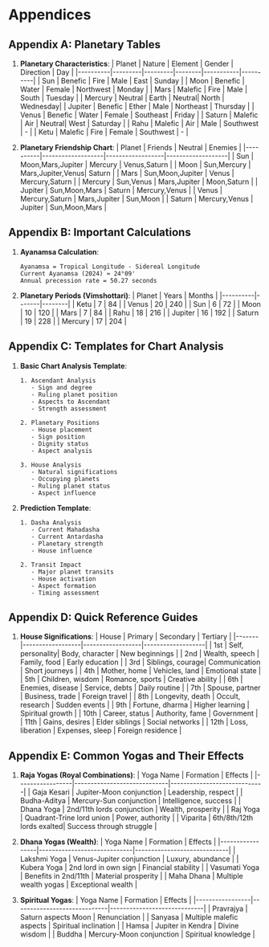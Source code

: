 # Appendices

## Appendix A: Planetary Tables

1. **Planetary Characteristics**:
   | Planet   | Nature  | Element | Gender | Direction | Day      |
   |----------|---------|---------|--------|-----------|----------|
   | Sun      | Benefic | Fire    | Male   | East      | Sunday   |
   | Moon     | Benefic | Water   | Female | Northwest | Monday   |
   | Mars     | Malefic | Fire    | Male   | South     | Tuesday  |
   | Mercury  | Neutral | Earth   | Neutral| North     | Wednesday|
   | Jupiter  | Benefic | Ether   | Male   | Northeast | Thursday |
   | Venus    | Benefic | Water   | Female | Southeast | Friday   |
   | Saturn   | Malefic | Air     | Neutral| West      | Saturday |
   | Rahu     | Malefic | Air     | Male   | Southwest | -        |
   | Ketu     | Malefic | Fire    | Female | Southwest | -        |

2. **Planetary Friendship Chart**:
   | Planet   | Friends           | Neutral          | Enemies           |
   |----------|-------------------|------------------|-------------------|
   | Sun      | Moon,Mars,Jupiter | Mercury          | Venus,Saturn      |
   | Moon     | Sun,Mercury       | Mars,Jupiter,Venus| Saturn           |
   | Mars     | Sun,Moon,Jupiter  | Venus            | Mercury,Saturn    |
   | Mercury  | Sun,Venus         | Mars,Jupiter     | Moon,Saturn       |
   | Jupiter  | Sun,Moon,Mars     | Saturn           | Mercury,Venus     |
   | Venus    | Mercury,Saturn    | Mars,Jupiter     | Sun,Moon         |
   | Saturn   | Mercury,Venus     | Jupiter          | Sun,Moon,Mars    |

## Appendix B: Important Calculations

1. **Ayanamsa Calculation**:
   ```
   Ayanamsa = Tropical Longitude - Sidereal Longitude
   Current Ayanamsa (2024) ≈ 24°09'
   Annual precession rate = 50.27 seconds
   ```

2. **Planetary Periods (Vimshottari)**:
   | Planet   | Years | Months |
   |----------|-------|--------|
   | Ketu     | 7     | 84     |
   | Venus    | 20    | 240    |
   | Sun      | 6     | 72     |
   | Moon     | 10    | 120    |
   | Mars     | 7     | 84     |
   | Rahu     | 18    | 216    |
   | Jupiter  | 16    | 192    |
   | Saturn   | 19    | 228    |
   | Mercury  | 17    | 204    |

## Appendix C: Templates for Chart Analysis

1. **Basic Chart Analysis Template**:
   ```
   1. Ascendant Analysis
      - Sign and degree
      - Ruling planet position
      - Aspects to Ascendant
      - Strength assessment

   2. Planetary Positions
      - House placement
      - Sign position
      - Dignity status
      - Aspect analysis

   3. House Analysis
      - Natural significations
      - Occupying planets
      - Ruling planet status
      - Aspect influence
   ```

2. **Prediction Template**:
   ```
   1. Dasha Analysis
      - Current Mahadasha
      - Current Antardasha
      - Planetary strength
      - House influence

   2. Transit Impact
      - Major planet transits
      - House activation
      - Aspect formation
      - Timing assessment
   ```

## Appendix D: Quick Reference Guides

1. **House Significations**:
   | House | Primary           | Secondary         | Tertiary          |
   |-------|------------------|------------------|-------------------|
   | 1st   | Self, personality| Body, character  | New beginnings    |
   | 2nd   | Wealth, speech   | Family, food     | Early education   |
   | 3rd   | Siblings, courage| Communication    | Short journeys    |
   | 4th   | Mother, home     | Vehicles, land   | Emotional state   |
   | 5th   | Children, wisdom | Romance, sports  | Creative ability  |
   | 6th   | Enemies, disease | Service, debts   | Daily routine     |
   | 7th   | Spouse, partner  | Business, trade  | Foreign travel    |
   | 8th   | Longevity, death | Occult, research | Sudden events     |
   | 9th   | Fortune, dharma  | Higher learning  | Spiritual growth  |
   | 10th  | Career, status   | Authority, fame  | Government        |
   | 11th  | Gains, desires   | Elder siblings   | Social networks   |
   | 12th  | Loss, liberation | Expenses, sleep  | Foreign residence |

## Appendix E: Common Yogas and Their Effects

1. **Raja Yogas (Royal Combinations)**:
   | Yoga Name        | Formation                    | Effects                    |
   |-----------------|-----------------------------|-----------------------------|
   | Gaja Kesari     | Jupiter-Moon conjunction    | Leadership, respect        |
   | Budha-Aditya    | Mercury-Sun conjunction     | Intelligence, success      |
   | Dhana Yoga      | 2nd/11th lords conjunction | Wealth, prosperity        |
   | Raj Yoga        | Quadrant-Trine lord union  | Power, authority          |
   | Viparita        | 6th/8th/12th lords exalted| Success through struggle  |

2. **Dhana Yogas (Wealth)**:
   | Yoga Name        | Formation                    | Effects                    |
   |-----------------|-----------------------------|-----------------------------|
   | Lakshmi Yoga    | Venus-Jupiter conjunction   | Luxury, abundance         |
   | Kubera Yoga     | 2nd lord in own sign       | Financial stability       |
   | Vasumati Yoga   | Benefits in 2nd/11th       | Material prosperity      |
   | Maha Dhana      | Multiple wealth yogas      | Exceptional wealth       |

3. **Spiritual Yogas**:
   | Yoga Name        | Formation                    | Effects                    |
   |-----------------|-----------------------------|-----------------------------|
   | Pravrajya       | Saturn aspects Moon        | Renunciation              |
   | Sanyasa         | Multiple malefic aspects   | Spiritual inclination     |
   | Hamsa           | Jupiter in Kendra          | Divine wisdom            |
   | Buddha          | Mercury-Moon conjunction   | Spiritual knowledge      |